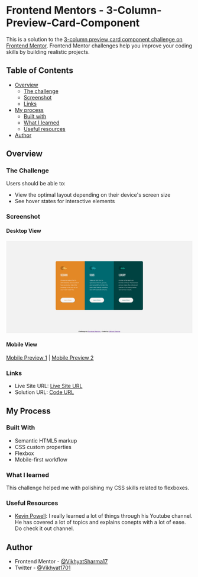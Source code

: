 # Frontend Mentors - 3-Column-Preview-Card-Component
This is a solution to the [3-column preview card component challenge on Frontend Mentor](https://www.frontendmentor.io/challenges/3column-preview-card-component-pH92eAR2-). Frontend Mentor challenges help you improve your coding skills by building realistic projects. 

## Table of Contents
- [Overview](#overview)
  - [The challenge](#the-challenge)
  - [Screenshot](#screenshot)
  - [Links](#links)
- [My process](#my-process)
  - [Built with](#built-with)
  - [What I learned](#what-i-learned)
  - [Useful resources](#useful-resources)
- [Author](#author)

## Overview

### The Challenge

Users should be able to:

- View the optimal layout depending on their device's screen size
- See hover states for interactive elements

### Screenshot

#### Desktop View
![Desktop Preview](screenshots/desktop-screenshot.png)

#### Mobile View
[Mobile Preview 1](screenshots/mobile-screenshot-1.png) |
[Mobile Preview 2](screenshots/mobile-screenshot-2.png)

### Links
- Live Site URL: [Live Site URL](https://vikhyatsharma17.github.io/3-Column-Preview-Card-Component/)
- Solution URL: [Code URL](https://github.com/VikhyatSharma17/3-Column-Preview-Card-Component)

## My Process

### Built With
- Semantic HTML5 markup
- CSS custom properties
- Flexbox
- Mobile-first workflow

### What I learned

This challenge helped me with polishing my CSS skills related to flexboxes. 

### Useful Resources
- [Kevin Powell](https://www.youtube.com/kepowob/featured): I really learned a lot of things through his Youtube channel. He has covered a lot of topics and explains conepts with a lot of ease. Do check it out channel.

## Author
- Frontend Mentor - [@VikhyatSharma17](https://www.frontendmentor.io/profile/VikhyatSharma17)
- Twitter - [@Vikhyat1701](https://twitter.com/Vikhyat1701)


